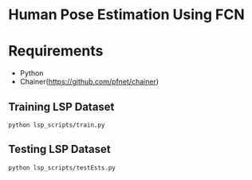# Human Pose Estimation Using FCN

# Requirements

- Python
- Chainer(https://github.com/pfnet/chainer)

## Training LSP Dataset

```
python lsp_scripts/train.py
```

## Testing LSP Dataset

```
python lsp_scripts/testEsts.py
```